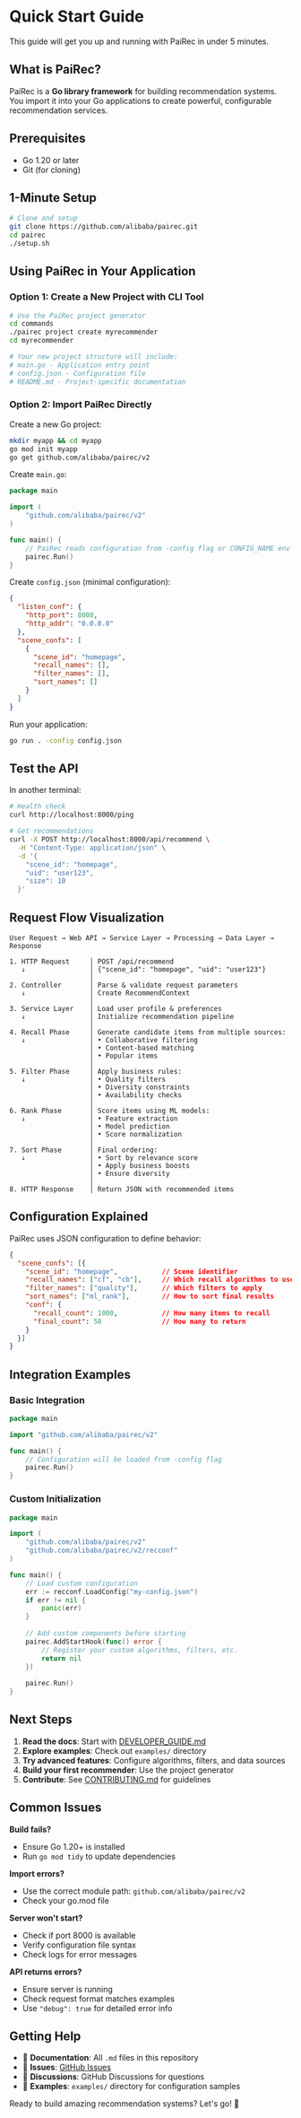 # Quick Start Guide

This guide will get you up and running with PaiRec in under 5 minutes.

## What is PaiRec?

PaiRec is a **Go library framework** for building recommendation systems. You import it into your Go applications to create powerful, configurable recommendation services.

## Prerequisites
- Go 1.20 or later
- Git (for cloning)

## 1-Minute Setup

```bash
# Clone and setup
git clone https://github.com/alibaba/pairec.git
cd pairec
./setup.sh
```

## Using PaiRec in Your Application

### Option 1: Create a New Project with CLI Tool

```bash
# Use the PaiRec project generator
cd commands
./pairec project create myrecommender
cd myrecommender

# Your new project structure will include:
# main.go - Application entry point  
# config.json - Configuration file
# README.md - Project-specific documentation
```

### Option 2: Import PaiRec Directly

Create a new Go project:

```bash
mkdir myapp && cd myapp
go mod init myapp
go get github.com/alibaba/pairec/v2
```

Create `main.go`:

```go
package main

import (
    "github.com/alibaba/pairec/v2"
)

func main() {
    // PaiRec reads configuration from -config flag or CONFIG_NAME env var
    pairec.Run()
}
```

Create `config.json` (minimal configuration):

```json
{
  "listen_conf": {
    "http_port": 8000,
    "http_addr": "0.0.0.0"
  },
  "scene_confs": [
    {
      "scene_id": "homepage",
      "recall_names": [],
      "filter_names": [],
      "sort_names": []
    }
  ]
}
```

Run your application:

```bash
go run . -config config.json
```

## Test the API

In another terminal:
```bash
# Health check
curl http://localhost:8000/ping

# Get recommendations
curl -X POST http://localhost:8000/api/recommend \
  -H "Content-Type: application/json" \
  -d '{
    "scene_id": "homepage",
    "uid": "user123", 
    "size": 10
  }'
```

## Request Flow Visualization

```
User Request → Web API → Service Layer → Processing → Data Layer → Response

1. HTTP Request     │ POST /api/recommend
   ↓                │ {"scene_id": "homepage", "uid": "user123"}
                    │
2. Controller       │ Parse & validate request parameters
   ↓                │ Create RecommendContext
                    │
3. Service Layer    │ Load user profile & preferences  
   ↓                │ Initialize recommendation pipeline
                    │
4. Recall Phase     │ Generate candidate items from multiple sources:
   ↓                │ • Collaborative filtering
                    │ • Content-based matching
                    │ • Popular items
                    │
5. Filter Phase     │ Apply business rules:
   ↓                │ • Quality filters
                    │ • Diversity constraints
                    │ • Availability checks
                    │
6. Rank Phase       │ Score items using ML models:
   ↓                │ • Feature extraction
                    │ • Model prediction
                    │ • Score normalization
                    │
7. Sort Phase       │ Final ordering:
   ↓                │ • Sort by relevance score
                    │ • Apply business boosts
                    │ • Ensure diversity
                    │
8. HTTP Response    │ Return JSON with recommended items
```

## Configuration Explained

PaiRec uses JSON configuration to define behavior:

```json
{
  "scene_confs": [{
    "scene_id": "homepage",           // Scene identifier
    "recall_names": ["cf", "cb"],     // Which recall algorithms to use
    "filter_names": ["quality"],      // Which filters to apply  
    "sort_names": ["ml_rank"],        // How to sort final results
    "conf": {
      "recall_count": 1000,           // How many items to recall
      "final_count": 50               // How many to return
    }
  }]
}
```

## Integration Examples

### Basic Integration
```go
package main

import "github.com/alibaba/pairec/v2"

func main() {
    // Configuration will be loaded from -config flag
    pairec.Run()
}
```

### Custom Initialization
```go
package main

import (
    "github.com/alibaba/pairec/v2"
    "github.com/alibaba/pairec/v2/recconf"
)

func main() {
    // Load custom configuration
    err := recconf.LoadConfig("my-config.json")
    if err != nil {
        panic(err)
    }
    
    // Add custom components before starting
    pairec.AddStartHook(func() error {
        // Register your custom algorithms, filters, etc.
        return nil
    })
    
    pairec.Run()
}
```

## Next Steps

1. **Read the docs**: Start with [DEVELOPER_GUIDE.md](DEVELOPER_GUIDE.md)
2. **Explore examples**: Check out `examples/` directory  
3. **Try advanced features**: Configure algorithms, filters, and data sources
4. **Build your first recommender**: Use the project generator
5. **Contribute**: See [CONTRIBUTING.md](CONTRIBUTING.md) for guidelines

## Common Issues

**Build fails?**
- Ensure Go 1.20+ is installed
- Run `go mod tidy` to update dependencies

**Import errors?**  
- Use the correct module path: `github.com/alibaba/pairec/v2`
- Check your go.mod file

**Server won't start?**  
- Check if port 8000 is available
- Verify configuration file syntax
- Check logs for error messages

**API returns errors?**
- Ensure server is running
- Check request format matches examples
- Use `"debug": true` for detailed error info

## Getting Help

- 📖 **Documentation**: All `.md` files in this repository
- 🐛 **Issues**: [GitHub Issues](https://github.com/alibaba/pairec/issues)
- 💬 **Discussions**: GitHub Discussions for questions
- 📝 **Examples**: `examples/` directory for configuration samples

Ready to build amazing recommendation systems? Let's go! 🚀